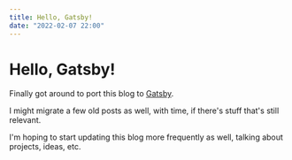 ```yaml
---
title: Hello, Gatsby!
date: "2022-02-07 22:00"
---
```


# Hello, Gatsby!

Finally got around to port this blog to [Gatsby](https://www.gatsbyjs.com/).

I might migrate a few old posts as well, with time, if there's stuff
that's still relevant.

I'm hoping to start updating this blog more frequently as well,
talking about projects, ideas, etc.
